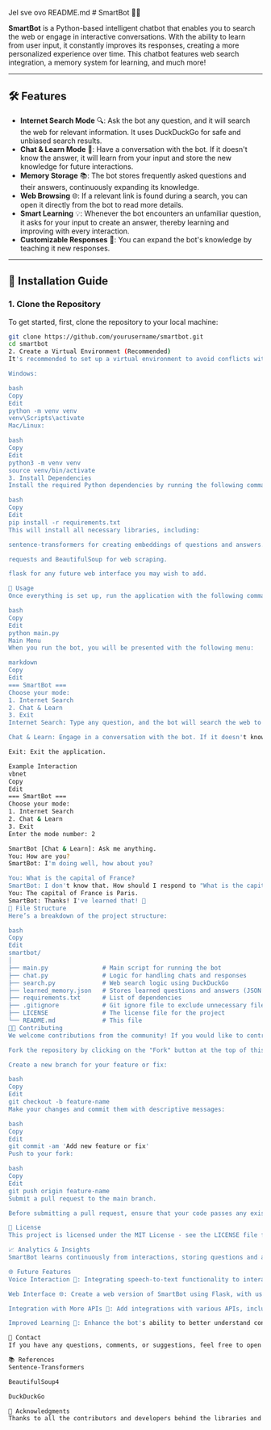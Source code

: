 Jel sve ovo README.md  # SmartBot 🤖💬

**SmartBot** is a Python-based intelligent chatbot that enables you to search the web or engage in interactive conversations. With the ability to learn from user input, it constantly improves its responses, creating a more personalized experience over time. This chatbot features web search integration, a memory system for learning, and much more!

---

## 🛠 Features

* **Internet Search Mode** 🔍: Ask the bot any question, and it will search the web for relevant information. It uses DuckDuckGo for safe and unbiased search results.
* **Chat & Learn Mode** 🧠: Have a conversation with the bot. If it doesn't know the answer, it will learn from your input and store the new knowledge for future interactions.
* **Memory Storage** 📚: The bot stores frequently asked questions and their answers, continuously expanding its knowledge.
* **Web Browsing** 🌐: If a relevant link is found during a search, you can open it directly from the bot to read more details.
* **Smart Learning** 💡: Whenever the bot encounters an unfamiliar question, it asks for your input to create an answer, thereby learning and improving with every interaction.
* **Customizable Responses** 🎨: You can expand the bot's knowledge by teaching it new responses.

---

## 🚀 Installation Guide

### 1. Clone the Repository

To get started, first, clone the repository to your local machine:

```bash
git clone https://github.com/yourusername/smartbot.git
cd smartbot
2. Create a Virtual Environment (Recommended)
It's recommended to set up a virtual environment to avoid conflicts with other Python projects:

Windows:

bash
Copy
Edit
python -m venv venv
venv\Scripts\activate
Mac/Linux:

bash
Copy
Edit
python3 -m venv venv
source venv/bin/activate
3. Install Dependencies
Install the required Python dependencies by running the following command:

bash
Copy
Edit
pip install -r requirements.txt
This will install all necessary libraries, including:

sentence-transformers for creating embeddings of questions and answers.

requests and BeautifulSoup for web scraping.

flask for any future web interface you may wish to add.

📜 Usage
Once everything is set up, run the application with the following command:

bash
Copy
Edit
python main.py
Main Menu
When you run the bot, you will be presented with the following menu:

markdown
Copy
Edit
=== SmartBot ===
Choose your mode:
1. Internet Search
2. Chat & Learn
3. Exit
Internet Search: Type any question, and the bot will search the web to find an answer.

Chat & Learn: Engage in a conversation with the bot. If it doesn't know the answer, it will learn from your input and store the new knowledge for future conversations.

Exit: Exit the application.

Example Interaction
vbnet
Copy
Edit
=== SmartBot ===
Choose your mode:
1. Internet Search
2. Chat & Learn
3. Exit
Enter the mode number: 2

SmartBot [Chat & Learn]: Ask me anything.
You: How are you?
SmartBot: I'm doing well, how about you?

You: What is the capital of France?
SmartBot: I don't know that. How should I respond to "What is the capital of France?"
You: The capital of France is Paris.
SmartBot: Thanks! I've learned that! 🌟
📂 File Structure
Here’s a breakdown of the project structure:

bash
Copy
Edit
smartbot/
│
├── main.py               # Main script for running the bot
├── chat.py               # Logic for handling chats and responses
├── search.py             # Web search logic using DuckDuckGo
├── learned_memory.json   # Stores learned questions and answers (JSON format)
├── requirements.txt      # List of dependencies
├── .gitignore            # Git ignore file to exclude unnecessary files
├── LICENSE               # The license file for the project
└── README.md             # This file
🧑‍💻 Contributing
We welcome contributions from the community! If you would like to contribute to SmartBot, please follow these steps:

Fork the repository by clicking on the "Fork" button at the top of this page.

Create a new branch for your feature or fix:

bash
Copy
Edit
git checkout -b feature-name
Make your changes and commit them with descriptive messages:

bash
Copy
Edit
git commit -am 'Add new feature or fix'
Push to your fork:

bash
Copy
Edit
git push origin feature-name
Submit a pull request to the main branch.

Before submitting a pull request, ensure that your code passes any existing tests (if applicable) and that all changes are properly documented.

🧳 License
This project is licensed under the MIT License - see the LICENSE file for more details.

📈 Analytics & Insights
SmartBot learns continuously from interactions, storing questions and answers in learned_memory.json. This ensures that over time, the bot becomes smarter and more capable of answering a wider variety of questions.

🌐 Future Features
Voice Interaction 🎤: Integrating speech-to-text functionality to interact with SmartBot via voice.

Web Interface 🌐: Create a web version of SmartBot using Flask, with user authentication and history tracking.

Integration with More APIs 🔗: Add integrations with various APIs, including social media platforms, for broader functionality.

Improved Learning 🤖: Enhance the bot's ability to better understand context and improve response accuracy.

💬 Contact
If you have any questions, comments, or suggestions, feel free to open an issue on GitHub or contact me at email@example.com.

📚 References
Sentence-Transformers

BeautifulSoup4

DuckDuckGo

🙏 Acknowledgments
Thanks to all the contributors and developers behind the libraries and resources used in this project. Special thanks to the open-source community for providing valuable tools that help build smarter applications like SmartBot!
  
```
